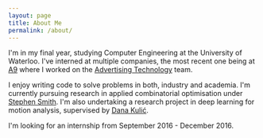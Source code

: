 ```yaml
---
layout: page
title: About Me
permalink: /about/
---
```


I'm in my final year, studying Computer Engineering at the University of Waterloo. I've interned at multiple companies, the most recent one being at [A9](https://www.a9.com/) where I worked on the [Advertising Technology](http://a9.com/whatwedo/advertising/) team.

I enjoy writing code to solve problems in both, industry and academia. I'm currently pursuing research in applied combinatorial optimisation under [Stephen Smith](https://ece.uwaterloo.ca/~sl2smith/index.html). I'm also undertaking a research project in deep learning for motion analysis, supervised by [Dana Kulić](https://ece.uwaterloo.ca/~dkulic/people-dana.html).

I'm looking for an internship from September 2016 - December 2016.
